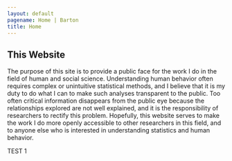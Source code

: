```yaml
---
layout: default
pagename: Home | Barton
title: Home
---
```


## This Website

The purpose of this site is to provide a public face for the work I do in the field of human and social science. Understanding human behavior often requires complex or unintuitive statistical methods, and I believe that it is my duty to do what I can to make such analyses transparent to the public. Too often critical information disappears from the public eye because the relationships explored are not well explained, and it is the responsibility of researchers to rectify this problem. Hopefully, this website serves to make the work I do more openly accessible to other researchers in this field, and to anyone else who is interested in understanding statistics and human behavior.

TEST 1
